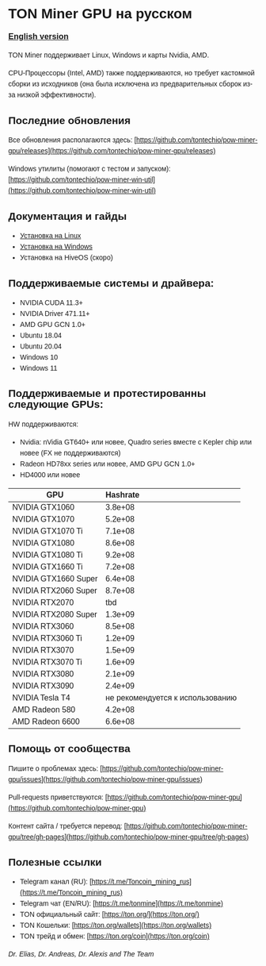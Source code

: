 <style type="text/css" rel="stylesheet">
body {
  font:14px/22px Helvetica, Arial, sans-serif;
}
</style>
# TON Miner GPU на русском

### [English version](./../index.md)

TON Miner поддерживает Linux, Windows и карты Nvidia, AMD.

CPU-Процессоры (Intel, AMD) также поддерживаются, но требует кастомной сборки из исходников (она была исключена из предварительных сборок из-за низкой эффективности).

## Последние обновления

Все обновления располагаются здесь:
[https://github.com/tontechio/pow-miner-gpu/releases](https://github.com/tontechio/pow-miner-gpu/releases)

Windows утилиты (помогают с тестом и запуском):
[https://github.com/tontechio/pow-miner-win-util](https://github.com/tontechio/pow-miner-win-util)

## Документация и гайды

- [Установка на Linux](en/linux-howto.md)
- [Установка на Windows](en/windows-howto.md)
- Установка на HiveOS (скоро)

## Поддерживаемые системы и драйвера:

- NVIDIA CUDA 11.3+
- NVIDIA Driver 471.11+
- AMD GPU GCN 1.0+
- Ubuntu 18.04
- Ubuntu 20.04
- Windows 10
- Windows 11

## Поддерживаемые и протестированны следующие GPUs:

HW поддерживаются:

- Nvidia: nVidia GT640+ или новее, Quadro series вместе с Kepler chip или новее (FX не поддерживаются)
- Radeon HD78xx series или новее, AMD GPU GCN 1.0+
- HD4000 или новее

| GPU | Hashrate |
|-----|:---------|
NVIDIA GTX1060 | 3.8e+08
NVIDIA GTX1070 | 5.2e+08
NVIDIA GTX1070 Ti | 7.1e+08
NVIDIA GTX1080 | 8.6e+08
NVIDIA GTX1080 Ti | 9.2e+08
NVIDIA GTX1660 Ti | 7.2e+08
NVIDIA GTX1660 Super | 6.4e+08
NVIDIA RTX2060 Super | 8.7e+08
NVIDIA RTX2070 | tbd
NVIDIA RTX2080 Super | 1.3e+09
NVIDIA RTX3060 | 8.5e+08
NVIDIA RTX3060 Ti | 1.2e+09
NVIDIA RTX3070 | 1.5e+09
NVIDIA RTX3070 Ti | 1.6e+09
NVIDIA RTX3080 | 2.1e+09
NVIDIA RTX3090 | 2.4e+09 
NVIDIA Tesla T4 | не рекомендуется к использованию
AMD Radeon 580 | 4.2e+08
AMD Radeon 6600 | 6.6e+08

## Помощь от сообщества

Пишите о проблемах здесь:
[https://github.com/tontechio/pow-miner-gpu/issues](https://github.com/tontechio/pow-miner-gpu/issues)

Pull-requests приветствуются:
[https://github.com/tontechio/pow-miner-gpu](https://github.com/tontechio/pow-miner-gpu)

Контент сайта / требуется перевод:
[https://github.com/tontechio/pow-miner-gpu/tree/gh-pages](https://github.com/tontechio/pow-miner-gpu/tree/gh-pages)

## Полезные ссылки

- Telegram канал (RU): [https://t.me/Toncoin_mining_rus](https://t.me/Toncoin_mining_rus)
- Telegram чат (EN/RU): [https://t.me/tonmine](https://t.me/tonmine)
- TON официальный сайт: [https://ton.org/](https://ton.org/)
- TON Кошельки: [https://ton.org/wallets](https://ton.org/wallets)
- TON трейд и обмен: [https://ton.org/coin](https://ton.org/coin)

*Dr. Elias, Dr. Andreas, Dr. Alexis and The Team*
